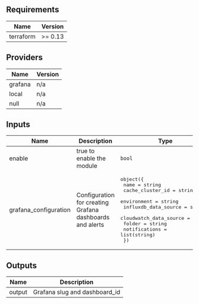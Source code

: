 ## Requirements

| Name | Version |
|------|---------|
| terraform | >= 0.13 |

## Providers

| Name | Version |
|------|---------|
| grafana | n/a |
| local | n/a |
| null | n/a |

## Inputs

| Name | Description | Type | Default | Required |
|------|-------------|------|---------|:--------:|
| enable | true to enable the module | `bool` | `false` | no |
| grafana\_configuration | Configuration for creating Grafana dashboards and alerts | <pre>object({<br>    name                   = string<br>    cache_cluster_id       = string<br>    environment            = string<br>    influxdb_data_source   = string<br>    cloudwatch_data_source = string<br>    folder                 = string<br>    notifications          = list(string)<br>  })</pre> | n/a | yes |

## Outputs

| Name | Description |
|------|-------------|
| output | Grafana slug and dashboard\_id |
